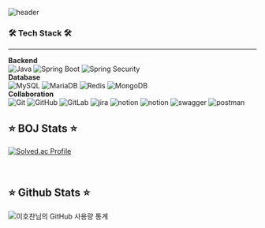 ![header](https://capsule-render.vercel.app/api?type=Waving&&color=0:5DDBFF,100:4D9DFF&text=Hochan&fontColor=F7F5F5&fontAlignY=35&height=200)

<h3>🛠 Tech Stack 🛠</h3>

---

<div>
  <strong>Backend</strong><br>
  <img alt ="Java" src="https://img.shields.io/badge/java-007396?style=for-the-badge&logo=Oracle&logoColor=white"> 
  <img alt="Spring Boot" src="https://img.shields.io/badge/SpringBoot-6DB33F?style=for-the-badge&logo=springboot&logoColor=white"/>
  <img alt="Spring Security" src="https://img.shields.io/badge/Spring Security-6DB33F?style=for-the-badge&logo=springsecurity&logoColor=white"/>
</div>
<div>
  <strong>Database</strong><br>
  <img alt="MySQL" src="https://img.shields.io/badge/MySql-4479A1?style=for-the-badge&logo=mysql&logoColor=white"/>
  <img alt ="MariaDB" src="https://img.shields.io/badge/MariaDB-003545?style=for-the-badge&logo=MariaDB&logoColor=white"> 
  <img alt ="Redis" src="https://img.shields.io/badge/redis-%23DD0031.svg?style=for-the-badge&logo=redis&logoColor=white"/>  
  <img alt ="MongoDB" src="https://img.shields.io/badge/MongoDB-47A248?style=for-the-badge&logo=MongoDB&logoColor=white"/>
</div>
<div>
  <strong>Collaboration</strong><br>
  <img alt ="Git" src="https://img.shields.io/badge/Git-F05032?style=for-the-badge&logo=git&logoColor=white"/>
  <img alt ="GitHub" src="https://img.shields.io/badge/GitHub-181717?style=for-the-badge&logo=GitHub&logoColor=white"/>
  <img alt ="GitLab" src="https://img.shields.io/badge/gitlab-FC6D26?style=for-the-badge&logo=gitlab&logoColor=white"/>
  <img alt ="jira" src="https://img.shields.io/badge/jira-0052CC?style=for-the-badge&logo=jira&logoColor=white"/>
  <img alt ="notion" src="https://img.shields.io/badge/notion-000000?style=for-the-badge&logo=notion&logoColor=white"/>
  <img alt ="notion" src="https://img.shields.io/badge/figma-F24E1E?style=for-the-badge&logo=figma&logoColor=white"/>
  <img alt ="swagger" src="https://img.shields.io/badge/swagger-85EA2D?style=for-the-badge&logo=swagger&logoColor=white"/>
  <img alt ="postman" src="https://img.shields.io/badge/postman-FF6C37?style=for-the-badge&logo=postman&logoColor=white"/>
</div>

<div align=left>
  <h2> ⭐️ BOJ Stats ⭐️ </h2>
</div>

[![Solved.ac Profile](http://mazassumnida.wtf/api/v2/generate_badge?boj=tbd05050)](https://solved.ac/tbd05050/)

<br>

<div align=left>
  <h2> ⭐️ Github Stats ⭐️ </h2>
</div>

![이호찬님의 GitHub 사용량 통계](https://github-readme-stats.vercel.app/api?username=Hc-5514&show_icons=true&theme=solarized-light&bg_color=30,2cd8d5,c5c1ff,ffbac3&title_color=fff&text_color=fff)
